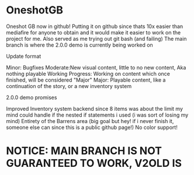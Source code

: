 # OneshotGB
Oneshot GB now in github!
Putting it on github since thats 10x easier than mediafire for anyone to obtain and it would make it easier to work on the project for me.
Also served as me trying out git bash (and failing)
The main branch is where the 2.0.0 demo is currently being worked on


Update format

Minor: Bugfixes
Moderate:New visual content, little to no new content, Aka nothing playable
Working Progress: Working on content which once finished, will be considered "Major"
Major: Playable content, like a continuation of the story, or a new inventory system

2.0.0 demo promises

Improved Inventory system backend since 8 items was about the limit my mind could handle if the nested if statements i used (i was sort of losing my mind)
Entirety of the Barrens area (big goal but hey! if i never finish it, someone else can since this is a public github page!)
No color support!


# NOTICE: MAIN BRANCH IS NOT GUARANTEED TO WORK, V2OLD IS
